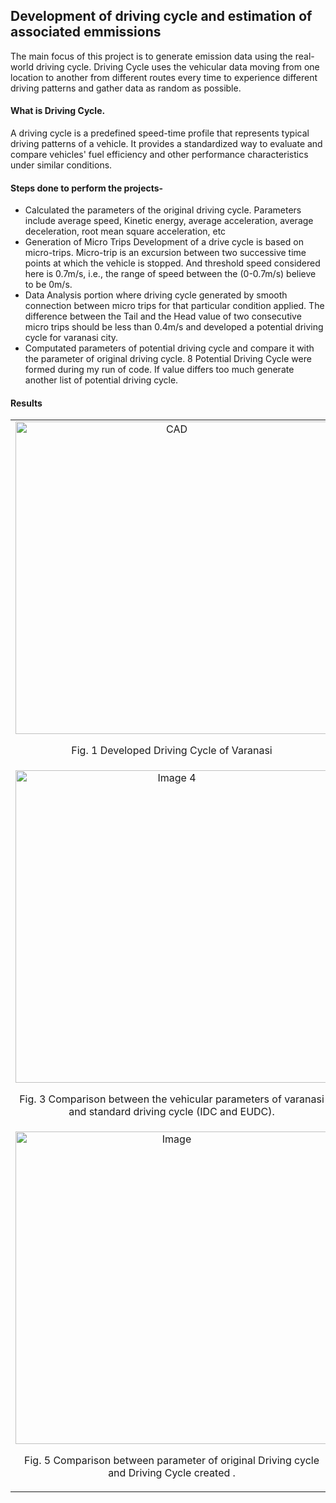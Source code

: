 ## Development of driving cycle and estimation of associated emmissions

The main focus of this project is to generate emission data using the real-world
driving cycle. Driving Cycle uses the vehicular data moving from one location to another from different routes every time to experience different driving
patterns and gather data as random as possible.

#### What is Driving Cycle.
A driving cycle is a predefined speed-time profile that represents typical driving patterns of a vehicle. It provides a standardized way to evaluate and compare vehicles' fuel efficiency and other performance characteristics under similar conditions.

#### Steps done to perform the projects-
- Calculated the parameters of the original driving cycle. Parameters include average speed, Kinetic energy, average acceleration, average deceleration, root mean square acceleration, etc 
- Generation of Micro Trips Development of a drive cycle is based on micro-trips. Micro-trip is an excursion between two successive time points at which the vehicle is stopped. And threshold speed considered here is 0.7m/s, i.e., the range of speed between the (0-0.7m/s) believe to be 0m/s.
- Data Analysis portion where driving cycle generated by smooth connection between micro trips for that particular condition applied. The difference between the Tail and the Head value of two consecutive micro trips should be less than 0.4m/s and developed a potential driving cycle for varanasi city. 
- Computated parameters of potential driving cycle and compare it with the parameter of original driving cycle. 8 Potential Driving Cycle were formed during my run of code. If value differs too much generate another list of potential driving cycle. 

#### Results
<table>
  <tr>
    <td align="center">
      <img src="https://github.com/yatokai-3/yatokai-3/assets/111629438/c22aa1e6-0c4d-46d3-884f-62232a596a56" alt="CAD" width="500">
      <p>Fig. 1 Developed Driving Cycle of Varanasi</p>
    </td>
    <td align="center">
      <img src="https://github.com/yatokai-3/yatokai-3/assets/111629438/5e67638d-a769-40ee-9040-41ff5658e4e5" alt="Mesh" width="500">
      <p>Fig. 2 European Driving Cycle(EUDC)</p>
    </td>
  </tr>


  <tr>
    <td align="center">
     <img src="https://github.com/yatokai-3/yatokai-3/assets/111629438/5b54a614-3077-4090-b3a3-f1830486dce1" alt="Image 4" width="500">
      <p>Fig. 3 Comparison between the vehicular parameters of varanasi and standard driving cycle (IDC and EUDC).</p>
    </td>
    <td align="center">
      <img src="https://github.com/yatokai-3/yatokai-3/assets/111629438/6df29df6-10ef-4142-96e5-c9a2a667bb5a" alt="Image 4" width="500">
      <p>Fig. 4 Comparison between the emission parameters of varanasi and standard driving cycle.</p>
    </td>
  </tr>
  <tr>
    <td align="center">
     <img src="https://github.com/yatokai-3/Driving_Cycle/assets/111629438/1e3668e0-1b5b-4430-a075-68ac687d3141" alt="Image" width="500">
      <p>Fig. 5 Comparison between parameter of original Driving cycle and Driving Cycle created .</p>
    </td>
    <td align="center">
      <img src="https://github.com/yatokai-3/Driving_Cycle/assets/111629438/4c855fae-1aef-4a92-a933-7681c5f2ac5f" alt="Imagex" width="500">
      <p>Fig. 6 All parameters of all the 8 potential driving cycle.</p>
    </td>
  </tr>
</table>
